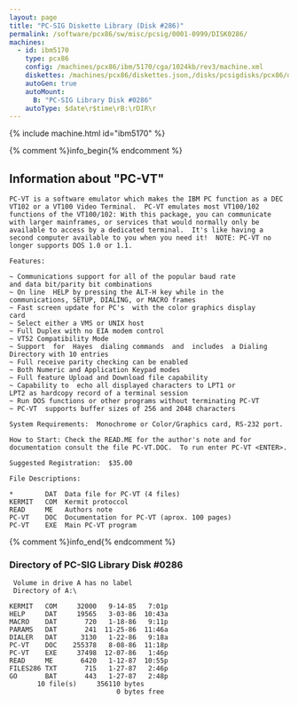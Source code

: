 ```yaml
---
layout: page
title: "PC-SIG Diskette Library (Disk #286)"
permalink: /software/pcx86/sw/misc/pcsig/0001-0999/DISK0286/
machines:
  - id: ibm5170
    type: pcx86
    config: /machines/pcx86/ibm/5170/cga/1024kb/rev3/machine.xml
    diskettes: /machines/pcx86/diskettes.json,/disks/pcsigdisks/pcx86/diskettes.json
    autoGen: true
    autoMount:
      B: "PC-SIG Library Disk #0286"
    autoType: $date\r$time\rB:\rDIR\r
---
```


{% include machine.html id="ibm5170" %}

{% comment %}info_begin{% endcomment %}

## Information about "PC-VT"

    PC-VT is a software emulator which makes the IBM PC function as a DEC
    VT102 or a VT100 Video Terminal.  PC-VT emulates most VT100/102
    functions of the VT100/102: With this package, you can communicate
    with larger mainframes, or services that would normally only be
    available to access by a dedicated terminal.  It's like having a
    second computer available to you when you need it!  NOTE: PC-VT no
    longer supports DOS 1.0 or 1.1.
    
    Features:
    
    ~ Communications support for all of the popular baud rate
    and data bit/parity bit combinations
    ~ On line  HELP by pressing the ALT-H key while in the
    communications, SETUP, DIALING, or MACRO frames
    ~ Fast screen update for PC's  with the color graphics display
    card
    ~ Select either a VMS or UNIX host
    ~ Full Duplex with no EIA modem control
    ~ VT52 Compatibility Mode
    ~ Support  for  Hayes  dialing commands  and  includes  a Dialing
    Directory with 10 entries
    ~ Full receive parity checking can be enabled
    ~ Both Numeric and Application Keypad modes
    ~ Full feature Upload and Download file capability
    ~ Capability to  echo all displayed characters to LPT1 or
    LPT2 as hardcopy record of a terminal session
    ~ Run DOS functions or other programs without terminating PC-VT
    ~ PC-VT  supports buffer sizes of 256 and 2048 characters
    
    System Requirements:  Monochrome or Color/Graphics card, RS-232 port.
    
    How to Start: Check the READ.ME for the author's note and for
    documentation consult the file PC-VT.DOC.  To run enter PC-VT <ENTER>.
    
    Suggested Registration:  $35.00
    
    File Descriptions:
    
    *        DAT  Data file for PC-VT (4 files)
    KERMIT   COM  Kermit protoccol
    READ     ME   Authors note
    PC-VT    DOC  Documentation for PC-VT (aprox. 100 pages)
    PC-VT    EXE  Main PC-VT program
{% comment %}info_end{% endcomment %}


### Directory of PC-SIG Library Disk #0286

     Volume in drive A has no label
     Directory of A:\

    KERMIT   COM     32000   9-14-85   7:01p
    HELP     DAT     19565   3-03-86  10:43a
    MACRO    DAT       720   1-18-86   9:11p
    PARAMS   DAT       241  11-25-86  11:46a
    DIALER   DAT      3130   1-22-86   9:18a
    PC-VT    DOC    255378   8-08-86  11:18p
    PC-VT    EXE     37498  12-07-86   1:46p
    READ     ME       6420   1-12-87  10:55p
    FILES286 TXT       715   1-27-87   2:46p
    GO       BAT       443   1-27-87   2:48p
           10 file(s)     356110 bytes
                               0 bytes free
